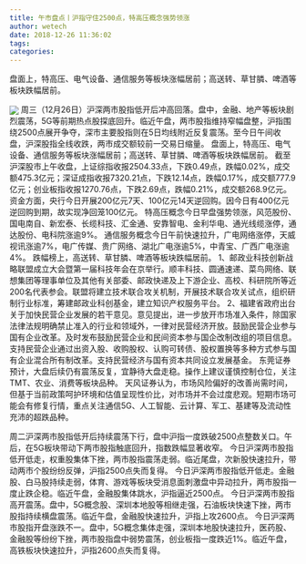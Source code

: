 ```yaml
---
title: 午市盘点丨沪指守住2500点，特高压概念强势领涨
author: wetech
date: 2018-12-26 11:36:02
tags: 
categories: 
---
```

盘面上，特高压、电气设备、通信服务等板块涨幅居前；高送转、草甘膦、啤酒等板块跌幅居前。
<!-- more -->
<img align="center" border="0" src="https://imgcdn.yicai.com/uppics/images/2018/12/bdb145312e5152371b0a44df0e059c41.jpg" />
周三（12月26日）沪深两市股指低开后冲高回落。盘中，金融、地产等板块剧烈震荡，5G等前期热点股探底回升。临近午盘，两市股指维持窄幅盘整，沪指围绕2500点展开争夺，深市主要股指则在5日均线附近反复震荡。至今日午间收盘，沪深股指全线收跌，两市成交额较前一交易日缩量。
盘面上，特高压、电气设备、通信服务等板块涨幅居前；高送转、草甘膦、啤酒等板块跌幅居前。
截至沪深股市上午收盘，上证综指收报2504.33点，下跌0.49点，跌幅0.02%，成交额475.3亿元；深证成指收报7320.21点，下跌12.14点，跌幅0.17%，成交额777.9亿元；创业板指收报1270.76点，下跌2.69点，跌幅0.21%，成交额268.9亿元。
资金方面，央行今日开展200亿元7天、100亿元14天逆回购。因今日有400亿元逆回购到期，故实现净回笼100亿元。
特高压概念今日早盘强势领涨，风范股份、国电南自、新宏泰、长缆科技、汇金通、安靠智电、金利华电、通光线缆涨停，通达股份、电科院涨逾9%。
通信服务概念今日午前快速拉升，广电网络涨停，天威视讯涨逾7%，电广传媒、贵广网络、湖北广电涨逾5%，中青宝、广西广电涨逾4%。
跌幅榜上，高送转、草甘膦、啤酒等板块跌幅居前。
1、邮政业科技创新战略联盟成立大会暨第一届科技年会在京举行。顺丰科技、圆通速递、菜鸟网络、联想集团等理事单位及其他有关部委、邮政快递及上下游企业、高校、科研院所等近200名代表参会。联盟将建立技术联合攻关机制，开展技术联合攻关试点，组织研制行业标准，筹建邮政业科创基金，建立知识产权服务平台。
2、福建省政府出台关于加快民营企业发展的若干意见。意见提出，进一步放开市场准入条件，除国家法律法规明确禁止准入的行业和领域外，一律对民营经济开放。鼓励民营企业参与国有企业改革。及时发布鼓励民营企业和民间资本参与国企改制改组的项目信息。支持民营企业通过出资入股、收购股权、认购可转债、股权置换等多种方式参与国有企业混合所有制改革。支持民营经济与国有资本共同设立发展基金。
东莞证券预计，大盘后续仍有震荡反复，宜静待大盘走稳。操作上建议谨慎控制仓位，关注TMT、农业、消费等板块品种。
天风证券认为，市场风险偏好的改善尚需时间，但基于当前政策呵护环境和估值呈现性价比，对市场并不会过度悲观。短期市场可能会有修复行情，重点关注通信5G、人工智能、云计算、军工、基建等及流动性充沛的超跌品种。
 
 
周二沪深两市股指低开后持续震荡下行，盘中沪指一度跌破2500点整数关口。午后，在5G板块带动下两市股指触底回升，指数跌幅显著收窄。
今日沪深两市股指低开低走，权重股集体下挫，两市股指震荡走弱。临近尾盘，次新股快速拉升，带动两市个股纷纷反弹，沪指2500点失而复得。
今日沪深两市股指低开低走。金融股、白马股持续走弱，体育、游戏等板块受消息面刺激盘中异动拉升，两市股指一度止跌企稳。临近午盘，金融股集体跳水，沪指逼近2500点。
今日沪深两市股指高开震荡。盘中，5G概念股、深圳本地股等相继走强，石油板块快速下挫，两市股指持续横盘震荡。临近午盘，金融股快速拉升，沪指上攻2600点。
今日沪深两市股指开盘涨跌不一。盘中，5G概念集体走强，深圳本地股快速拉升，医药股、金融股等纷纷下挫，两市股指盘中弱势震荡，创业板指一度跌近1%。临近午盘，高铁板块快速拉升，沪指2600点失而复得。
